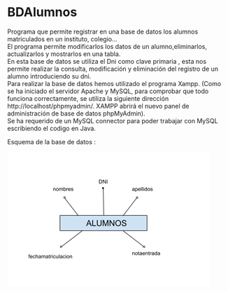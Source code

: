 # BDAlumnos

Programa que permite registrar en una base de datos los alumnos matriculados en un instituto, colegio...  
El programa permite modificarlos los datos de un alumno,eliminarlos, actualizarlos y mostrarlos en una tabla.  
En esta base de datos se utiliza el Dni como clave primaria , esta nos permite realizar la consulta, modificación y eliminación del registro de un alumno introduciendo su dni.  
Para realizar la base de datos hemos utilizado el programa Xampp.
(Como se ha iniciado el servidor Apache y MySQL, para comprobar que todo funciona correctamente, se utiliza la siguiente dirección http://localhost/phpmyadmin/.  XAMPP abrirá el nuevo panel de administración de base de datos phpMyAdmin).  
Se ha requerido de un MySQL connector para poder trabajar  con MySQL escribiendo el codigo en Java.

Esquema de la base de datos :

![Esquema de la base de datos](https://github.com/patriciamv97/BDAlumnos/blob/main/patri/imagenes/alumnos.PNG)  
